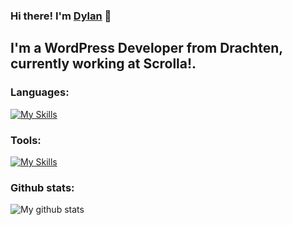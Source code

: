 ### Hi there! I'm [Dylan](https://dylaneckhart.netlify.app) 👋 

## I'm a WordPress Developer from Drachten, currently working at Scrolla!.

### Languages:

[![My Skills](https://skillicons.dev/icons?i=html,css,js,mysql,php,java,python,cs,tailwind)](https://skillicons.dev)

### Tools:

[![My Skills](https://skillicons.dev/icons?i=vscode,wordpress,git,unity,xd)](https://skillicons.dev)

### Github stats:

<img align="center" src="https://github-readme-stats.vercel.app/api?username=dylaneckhart&show_icons=true&theme=radical" alt="My github stats" />
